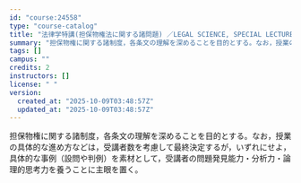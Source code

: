```yaml
---
id: "course:24558"
type: "course-catalog"
title: "法律学特講(担保物権法に関する諸問題) ／LEGAL SCIENCE, SPECIAL LECTURE"
summary: "担保物権に関する諸制度，各条文の理解を深めることを目的とする。なお，授業の具体的な進め方などは，受講者数を考慮して最終決定するが，いずれにせよ，具体的な事例（設問や判例）を素材として，受講者の問題発見能力・分析力・論理的思考力を養うことに主…"
tags: []
campus: ""
credits: 2
instructors: []
license: " "
version:
  created_at: "2025-10-09T03:48:57Z"
  updated_at: "2025-10-09T03:48:57Z"
---
```


担保物権に関する諸制度，各条文の理解を深めることを目的とする。なお，授業の具体的な進め方などは，受講者数を考慮して最終決定するが，いずれにせよ，具体的な事例（設問や判例）を素材として，受講者の問題発見能力・分析力・論理的思考力を養うことに主眼を置く。
